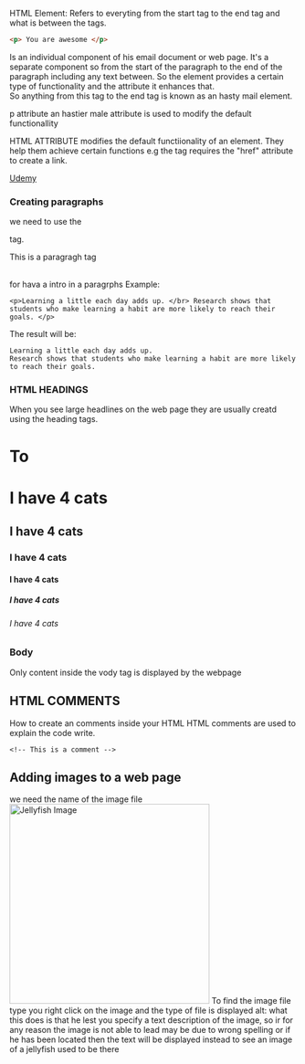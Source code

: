 HTML 
Element: Refers to everyting from the start tag to the end tag and what is between the tags.
```HTML
<p> You are awesome </p>
```
Is an individual component of his email document or web page.  It's a separate component so from the start of the paragraph to the end of the paragraph including any text between.
So the element provides a certain type of functionality and the attribute it enhances that.  
So anything from this tag to the end tag is known as an hasty mail element.

p attribute an hastier male attribute is used to modify the default functionallity 

HTML ATTRIBUTE modifies the default functiionality of an element. They help them achieve certain functions e.g the <a> tag requires the "href" attribute to create a link. 

<p><a href -"http://www.cats.com"> Udemy</a></p>       

### Creating paragraphs 
we need to use the <p> tag.
<p> This is a paragragh tag </p>
</br> for hava a intro in a paragrphs
Example:

```
<p>Learning a little each day adds up. </br> Research shows that students who make learning a habit are more likely to reach their goals. </p>
```
The result will be:
```
Learning a little each day adds up.
Research shows that students who make learning a habit are more likely to reach their goals. 
```
### HTML HEADINGS
When you see large headlines on the web page they are usually creatd using the heading tags. 
<h1> To <h6>
<h1> I have 4 cats </h1>
<h2> I have 4 cats </h2>
<h3> I have 4 cats </h3>
<h4> I have 4 cats </h4>
<h5> I have 4 cats </h5>
<h6> I have 4 cats </h6>

### Body 
Only content inside the vody tag is displayed by the webpage

## HTML COMMENTS 
How to create an comments inside your HTML
HTML comments are used to explain the code write.
```
<!-- This is a comment -->
```
## Adding images to a web page
we need the name of the image file 
<img srce="images\jellyfish.jpg" alt="Jellyfish Image" width="350" height="350"/>
To find the image file type you right click on the image and the type of file is displayed 
alt: what this does is that he lest you specify a text description of the image, so ir for any reason the image is not able to lead may be due to wrong spelling or if he has been located then the text will be displayed instead to see an image of a jellyfish used to be there